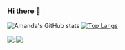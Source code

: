 ### Hi there 👋

<!--
**Amandacamargo21/Amandacamargo21** is a ✨ _special_ ✨ repository because its `README.md` (this file) appears on your GitHub profile.

Here are some ideas to get you started:

- 🔭 I’m currently working on ...
- 🌱 I’m currently learning ...
- 👯 I’m looking to collaborate on ...
- 🤔 I’m looking for help with ...
- 💬 Ask me about ...
- 📫 How to reach me: ...
- 😄 Pronouns: ...
- ⚡ Fun fact: ...
-->

<!-- [![Amanda's GitHub stats](https://github-readme-stats.vercel.app/api?username=Amandacamargo21)](https://github.com/Amandacamargo21/github-readme-stats)
![Amanda's GitHub stats](https://github-readme-stats.vercel.app/api?username=Amandacamargo21&show_icons=true) -->
![Amanda's GitHub stats](https://github-readme-stats.vercel.app/api?username=Amandacamargo21&show_icons=true&theme=dracula)
[![Top Langs](https://github-readme-stats.vercel.app/api/top-langs/?username=Amandacamargo21&layout=compact)](https://github.com/Amandacamargo21/github-readme-stats)

<a href="https://github.com/Amandacamargo21/github-readme-stats">
  <img align="center" src="https://github-readme-stats.vercel.app/api/pin/?username=Amandacamargo21&repo=github-readme-stats" />
</a>
<a href="https://github.com/Amandacamargo21/convoychat">
  <img align="center" src="https://github-readme-stats.vercel.app/api/pin/?username=Amandacamargo21&repo=convoychat" />
</a>
